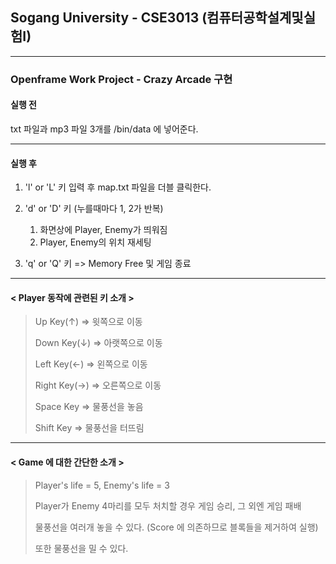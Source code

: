 ## Sogang University - CSE3013 (컴퓨터공학설계및실험I)
--------

### Openframe Work Project - Crazy Arcade 구현

#### 실행 전 
  
txt 파일과 mp3 파일 3개를 /bin/data 에 넣어준다.

--------

#### 실행 후

1. 'l' or 'L' 키 입력 후 map.txt 파일을 더블 클릭한다.

2. 'd' or 'D' 키 (누를때마다 1, 2가 반복) 
    1. 화면상에 Player, Enemy가 띄워짐    
    2. Player, Enemy의 위치 재세팅 

3. 'q' or 'Q' 키 => Memory Free 및 게임 종료
 
-------- 
 
#### < Player 동작에 관련된 키 소개 >

> Up Key(↑) => 윗쪽으로 이동		
> 
> Down Key(↓) => 아랫쪽으로 이동
> 
> Left Key(←) => 왼쪽으로 이동		
> 
> Right Key(→) => 오른쪽으로 이동
> 
> Space Key => 물풍선을 놓음	
> 
> Shift Key => 물풍선을 터뜨림

--------

#### < Game 에 대한 간단한 소개 >

> Player's life = 5, Enemy's life = 3
>
> Player가 Enemy 4마리를 모두 처치할 경우 게임 승리, 그 외엔 게임 패배
> 
> 물풍선을 여러개 놓을 수 있다. (Score 에 의존하므로 블록들을 제거하여 실행)
> 
> 또한 물풍선을 밀 수 있다.
